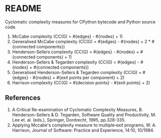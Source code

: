 README
======

Cyclomatic complexity measures for CPython bytecode and Python source code.

1. McCabe complexity (CC(G) = #{edges} - #{nodes} + 1)
2. Generalised McCabe complexity (CC(G) = #{edges} - #{nodes} + 2 * #{connected components})
3. Henderson-Sellers complexity (CC(G) = #{edges} - #{nodes} + #{connected components} + 1)
4. Henderson-Sellers & Tegarden complexity (CC(G) = #{edges} - #{nodes} + #{connected components})
5. Generalised Henderson-Sellers & Tegarden complexity (CC(G) = #{edges} - #{nodes} + #{exit points per component} + 2)
6. Harrison complexity (CC(G) = #{decision points} - #{exit points} + 2)

References
----------
1. A Critical Re-examination of Cyclomatic Complexity Measures, B. Henderson-Sellers & D. Tegarden, Software Quality and Productivity, M. Lee et. al. (eds.), Springer, Dordrecht, 1995, pp.328-335.
2. Applying Mccabe's complexity measure to multiple‐exit programs, W. A. Harrison, Journal of Software: Practice and Experience, 14:10, 10/1984.
